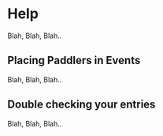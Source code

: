 # Help

Blah, Blah, Blah..

## Placing Paddlers in Events

Blah, Blah, Blah..

## Double checking your entries

Blah, Blah, Blah..
